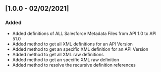 ## [1.0.0 - 02/02/2021]
### Added
- Added definitions of ALL Salesforce Metadata Files from API 1.0 to API 51.0
- Added method to get all XML definitions for an API Version
- Added method to get an specific XML definition for an API Version
- Added method to get all XML raw definitions
- Added method to get an specific XML raw definition
- Added method to resolve the recursive definition references

